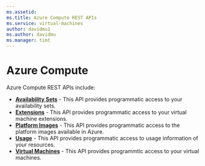 ```yaml
---
ms.assetid: 
ms.title: Azure Compute REST APIs
ms.service: virtual-machines
author: davidmu1
ms.author: davidmu
ms.manager: timt
---
```



# Azure Compute

Azure Compute REST APIs include:

- **[Availability Sets](availabilitysets/availabilitysets-rest-api.md)** - This API provides programmatic access to your availability sets.
- **[Extensions](extensions/extensions-rest-api.md)** - This API provides programmatic access to your virtual machine extensions. 
- **[Platform Images](snapshots/platformimages-rest-api.md)** - This API provides programmatic access to the platform images available in Azure.
- **[Usage](usage/usage-rest-api.md)** - This API provides programmatic access to usage information of your resources.
- **[Virtual Machines](virtualmachines/virtualmachines-rest-api.md)** - This API provides programmtic access to your virtual machines.
